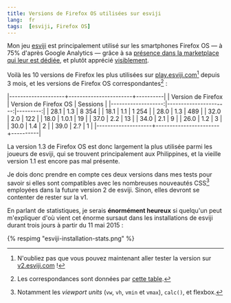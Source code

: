 ```yaml
---
title: Versions de Firefox OS utilisées sur esviji
lang:  fr
tags:  [esviji, Firefox OS]
---
```


Mon jeu [esviji](http://esviji.com) est principalement utilisé sur les smartphones Firefox OS — à 75% d'après Google Analytics — grâce à sa [présence dans la marketplace qui leur est dédiée](https://marketplace.firefox.com/app/esviji), et plutôt apprécié [visiblement](https://marketplace.firefox.com/app/esviji/ratings).

Voilà les 10 versions de Firefox les plus utilisées sur [play.esviji.com](http://play.esviji.com/)[^v2] depuis 3 mois, et les versions de Firefox OS correspondantes[^corr] :

[^v2]: N'oubliez pas que vous pouvez maintenant aller tester la version sur [v2.esviji.com](http://v2.esviji.com/) !

[^corr]: Les correspondances sont données par [cette table](https://developer.mozilla.org/en-US/docs/Web/HTTP/Gecko_user_agent_string_reference#Firefox_OS_version_number).

|--------------------+-----------------------+----------|
| Version de Firefox | Version de Firefox OS | Sessions |
|-------------------:|----------------------:|---------:|
|               28.1 |                   1.3 |    8 354 |
|               18.1 |                   1.1 |    1 254 |
|               28.0 |                   1.3 |      489 |
|               32.0 |                   2.0 |      122 |
|               18.0 |                 1.0.1 |       19 |
|               37.0 |                   2.2 |       13 |
|               34.0 |                   2.1 |        9 |
|               26.0 |                   1.2 |        3 |
|               30.0 |                   1.4 |        2 |
|               39.0 |                   2.? |        1 |
|--------------------+-----------------------+----------|

La version 1.3 de Firefox OS est donc largement la plus utilisée parmi les joueurs de esviji, qui se trouvent principalement aux Philippines, et la vieille version 1.1 est encore pas mal présente.

Je dois donc prendre en compte ces deux versions dans mes tests pour savoir si elles sont compatibles avec les nombreuses nouveautés CSS[^css] employées dans la future version 2 de esviji. Sinon, elles devront se contenter de rester sur la v1.

[^css]: Notamment les *viewport units* (`vw`, `vh`, `vmin` et `vmax`), `calc()`, et flexbox.

En parlant de statistiques, je serais **énormément heureux** si quelqu'un peut m'expliquer d'où vient cet énorme sursaut dans les installations de esviji durant trois jours à partir du 11 mai 2015 :

{% respimg "esviji-installation-stats.png" %}

